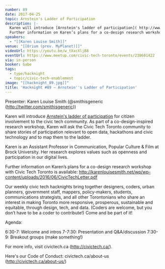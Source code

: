 ```yaml
---
number: 89
date: 2017-04-25
topic: Arnstein's Ladder of Participation
description: |-
  Karen will introduce [Arnstein's ladder of participation]( http://www.citizenshandbook.org/arnsteinsladder.html ) for citizen involvement to the civic tech community. As part of a co-design-inspired research workshop, Karen will ask the Civic Tech Toronto community to share stories of participation relevant to open data, hackathons and civic technology and to map them to the ladder.
  Further information on Karen’s plans for a co-design research workshop with Civic Tech Toronto is available: http://karenlouisesmith.net/wp/wp-content/uploads/2016/06/CivicTechLetter.pdf
speakers:
  - "[[Karen Louise Smith]]"
venue: "[[Orium (prev. MyPlanet)]]"
videoUrl: https://youtu.be/w_tXxcXljB8
eventUrl: https://www.meetup.com/civic-tech-toronto/events/238601422
via: in-person
booker: Gabe
tags:
  - type/hacknight
  - topic/civic-tech-enablement
image: "[[hacknight_89.jpg]]"
title: 'Hacknight #89 – Arnstein''s Ladder of Participation'
---
```


Presenter: Karen Louise Smith (@smithisgeneric (http://twitter.com/smithisgeneric))

Karen will introduce [Arnstein's ladder of participation]( http://www.citizenshandbook.org/arnsteinsladder.html ) for citizen involvement to the civic tech community. As part of a co-design-inspired research workshop, Karen will ask the Civic Tech Toronto community to share stories of participation relevant to open data, hackathons and civic technology and to map them to the ladder.

Karen is an Assistant Professor in Communication, Popular Culture & Film at Brock University. Her research explores values such as openness and participation in our digital lives.

Further information on Karen’s plans for a co-design research workshop with Civic Tech Toronto is available: http://karenlouisesmith.net/wp/wp-content/uploads/2016/06/CivicTechLetter.pdf

Our weekly civic tech hacknights bring together designers, coders, urban planners, government staff, mappers, policy-makers, students, communications strategists, and all other Torontonians who share an interest in making Toronto more responsive, prosperous, sustainable and equitable, through design, tech, and data. (Coders are welcome, but you don’t have to be a coder to contribute!) Come and be part of it!

Agenda:

6:30-7: Welcome and intros
7-7:30: Presentation and Q&A/discussion
7:30-9: Breakout groups (make something!)

For more info, visit civictech.ca (http://civictech.ca/).

Here's our Code of Conduct: civictech.ca/about-us (http://civictech.ca/about-us/)
